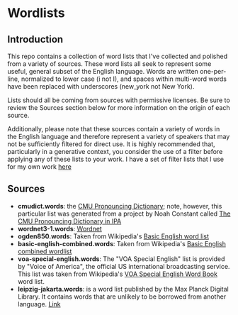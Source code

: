 # Wordlists

## Introduction

This repo contains a collection of word lists that I've collected and polished
from a variety of sources. These word lists all seek to represent some useful, 
general subset of the English language. Words are written one-per-line, 
normalized to lower case (i not I), and spaces within multi-word words have been
replaced with underscores (new_york not New York).

Lists should all be coming from sources with permissive licenses. Be sure to
review the Sources section below for more information on the origin of each
source.

Additionally, please note that these sources contain a variety of words in the
English language and therefore represent a variety of speakers that may not be
sufficiently filtered for direct use. It is highly recommended that,
particularly in a generative context, you consider the use of a filter before
applying any of these lists to your work. I have a set of filter lists that I
use for my own work [here](https://github.com/bnspalding/filterwords)

## Sources

- **cmudict.words**: the [CMU Pronouncing
  Dictionary](http://www.speech.cs.cmu.edu/cgi-bin/cmudict); note, however, this
  particular list was generated from a project by Noah Constant called [The CMU
  Pronouncing Dictionary in IPA](https://people.umass.edu/nconstan/CMU-IPA)
- **wordnet3-1.words**: [Wordnet](https://wordnet.princeton.edu/)
- **ogden850.words**: Taken from Wikipedia's [Basic English word
  list](https://en.wiktionary.org/wiki/Appendix:Basic_English_word_list)
- **basic-english-combined.words**: Taken from Wikipedia's [Basic English combined
  wordlist](https://simple.wikipedia.org/wiki/Wikipedia:Basic_English_combined_wordlist)
- **voa-special-english.words**: The "VOA Special English" list is provided by
  "Voice of America", the official US international broadcasting service. This
  list was taken from Wikipedia's [VOA Special English Word
  Book](https://simple.wikipedia.org/wiki/Wikipedia:VOA_Special_English_Word_Book)
  word list.
- **leipzig-jakarta.words**: is a word list published by the Max Planck Digital
  Library. It contains words that are unlikely to be borrowed from another
  language. [Link](https://en.wikipedia.org/wiki/Leipzig%E2%80%93Jakarta_list)
